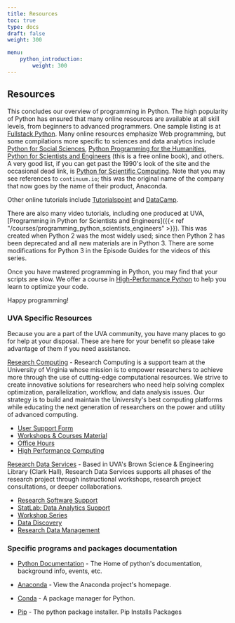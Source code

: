```yaml
---
title: Resources
toc: true
type: docs
draft: false
weight: 300

menu:
    python_introduction:
        weight: 300
---
```


## Resources

This concludes our overview of programming in Python.  The high popularity of Python has ensured that many online resources are available at all skill levels, from beginners to advanced programmers.  One sample listing is at [Fullstack Python](https://www.fullstackpython.com/best-python-resources.html).  Many online resources emphasize Web programming, but some compilations more specific to sciences and data analytics include [Python for Social Sciences](https://realpython.com/python-for-social-scientists/), [Python Programming for the Humanities](http://www.karsdorp.io/python-course/), [Python for Scientists and Engineers](https://www.pythonforengineers.com/python-for-scientists-and-engineers/) (this is a free online book), and others. A very good list, if you can get past the 1990's look of the site and the occasional dead link, is [Python for Scientific Computing](https://indranilsinharoy.com/2013/01/06/python-for-scientific-computing-a-collection-of-resources/).  Note that you may see references to `continuum.io`; this was the original name of the company that now goes by the name of their product, Anaconda.

Other online tutorials include [Tutorialspoint](https://www.tutorialspoint.com/python/index.htm) and [DataCamp](https://www.datacamp.com/learn/python?utm_source=adwords_ppc&utm_medium=cpc&utm_campaignid=1565610360&utm_adgroupid=63334253950&utm_device=c&utm_keyword=python%20programming&utm_matchtype=p&utm_network=g&utm_adpostion=&utm_creative=591601772809&utm_targetid=kwd-116884689&utm_loc_interest_ms=&utm_loc_physical_ms=9008336&gclid=CjwKCAjw682TBhATEiwA9crl3zjHzq2mV9cH_c7P2DpHXcUwsWqcFt3bFLyFSh8U-A6q2kv9lDR9cRoCzIMQAvD_BwE).

There are also many video tutorials, including one produced at UVA, [Programming in Python for Scientists and Engineers]({{< ref "/courses/programming_python_scientists_engineers" >}}).  This was created when Python 2 was the most widely used; since then Python 2 has been deprecated and all new materials are in Python 3.  There are some modifications for Python 3 in the Episode Guides for the videos of this series. 

Once you have mastered programming in Python, you may find that your scripts are slow.  We offer a course in [High-Performance Python](/notes/python_high_perf) to help you learn to optimize your code.

Happy programming!

### UVA Specific Resources
Because you are a part of the UVA community, you have many places to go for help at your disposal. These are here for your benefit so please take advantage of them if you need assistance.

[Research Computing](https://www.rc.virginia.edu/) - Research Computing is a support team at the University of Virginia whose mission is to empower researchers to achieve more through the use of cutting-edge computational resources. We strive to create innovative solutions for researchers who need help solving complex optimization, parallelization, workflow, and data analysis issues. Our strategy is to build and maintain the University's best computing platforms while educating the next generation of researchers on the power and utility of advanced computing.

- [User Support Form](https://www.rc.virginia.edu/support/)
- [Workshops & Courses Material](https://workshops.rc.virginia.edu/)
- [Office Hours](https://www.rc.virginia.edu/support/#office-hours)
- [High Performance Computing](https://www.rc.virginia.edu/service/high-performance-computing/)

[Research Data Services](https://data.library.virginia.edu/) - Based in UVA's Brown Science & Engineering Library (Clark Hall), Research Data Services supports all phases of the research project through instructional workshops, research project consultations, or deeper collaborations.

- [Research Software Support](https://data.library.virginia.edu/research-software/)
- [StatLab: Data Analytics Support](https://data.library.virginia.edu/statlab/)
- [Workshop Series](https://data.library.virginia.edu/training/)
- [Data Discovery](https://data.library.virginia.edu/datasources/)
- [Research Data Management](https://data.library.virginia.edu/data-management/)

### Specific programs and packages documentation

- [Python Documentation](https://www.python.org/) - The Home of python's documentation, background info, events, etc.

- [Anaconda](https://www.anaconda.com/) - View the Anaconda project's homepage.

- [Conda](https://www.conda.io) - A package manager for Python.

- [Pip](https://pip.pypa.io/en/stable/) - The python package installer. Pip Installs Packages

